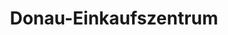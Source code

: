 ---
title: "Donau-Einkaufszentrum"
url: /regensburg/donau-einkaufszentrum/
shop: Einkaufszentrum
---